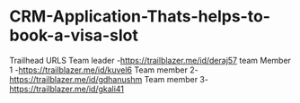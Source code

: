 # CRM-Application-Thats-helps-to-book-a-visa-slot

Trailhead URLS
Team leader -https://trailblazer.me/id/deraj57
team Member 1 -https://trailblazer.me/id/kuvel6
Team member 2-https://trailblazer.me/id/gdhanushm
Team member 3-https://trailblazer.me/id/gkali41

